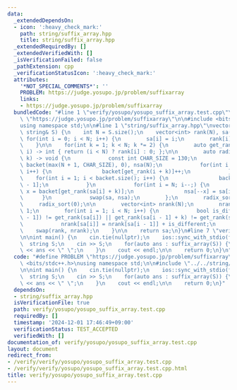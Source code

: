 ```yaml
---
data:
  _extendedDependsOn:
  - icon: ':heavy_check_mark:'
    path: string/suffix_array.hpp
    title: string/suffix_array.hpp
  _extendedRequiredBy: []
  _extendedVerifiedWith: []
  _isVerificationFailed: false
  _pathExtension: cpp
  _verificationStatusIcon: ':heavy_check_mark:'
  attributes:
    '*NOT_SPECIAL_COMMENTS*': ''
    PROBLEM: https://judge.yosupo.jp/problem/suffixarray
    links:
    - https://judge.yosupo.jp/problem/suffixarray
  bundledCode: "#line 1 \"verify/yosupo/yosupo_suffix_array.test.cpp\"\n#define PROBLEM\
    \ \"https://judge.yosupo.jp/problem/suffixarray\"\n\n#include <bits/stdc++.h>\n\
    using namespace std;\n\n#line 1 \"string/suffix_array.hpp\"\nvector<int> suffix_array(const\
    \ string& S) {\n    int N = S.size();\n    vector<int> rank(N), sa(N);\n\n   \
    \ for(int i = 0; i < N; i++) {\n        sa[i] = i;\n        rank[i] = S[i];\n\
    \    }\n\n    for(int k = 1; k < N; k *= 2) {\n        auto get_rank = [&](int\
    \ i) -> int { return (i < N) ? rank[i] : 0; };\n\n        auto radix_sort = [&](int\
    \ k) -> void {\n            const int CHAR_SIZE = 130;\n            vector<int>\
    \ backet(max(N + 1, CHAR_SIZE), 0), nsa(N);\n            for(int i = 0; i < N;\
    \ i++) {\n                backet[get_rank(i + k)]++;\n            }\n        \
    \    for(int i = 1; i < backet.size(); i++) {\n                backet[i] += backet[i\
    \ - 1];\n            }\n            for(int i = N; i--;) {\n                int&\
    \ x = backet[get_rank(sa[i] + k)];\n                nsa[--x] = sa[i];\n      \
    \      }\n            swap(sa, nsa);\n        };\n        radix_sort(k);\n   \
    \     radix_sort(0);\n\n        vector<int> nrank(N);\n        nrank[sa[0]] =\
    \ 1;\n        for(int i = 1; i < N; i++) {\n            bool is_different = (get_rank(sa[i\
    \ - 1]) != get_rank(sa[i]) || get_rank(sa[i - 1] + k) != get_rank(sa[i] + k));\n\
    \            nrank[sa[i]] = nrank[sa[i - 1]] + is_different;\n        }\n    \
    \    swap(rank, nrank);\n    }\n\n    return sa;\n}\n#line 7 \"verify/yosupo/yosupo_suffix_array.test.cpp\"\
    \n\nint main() {\n    cin.tie(nullptr);\n    ios::sync_with_stdio(false);\n  \
    \  string S;\n    cin >> S;\n    for(auto ans : suffix_array(S)) {\n        cout\
    \ << ans << \" \";\n    }\n    cout << endl;\n\n    return 0;\n}\n"
  code: "#define PROBLEM \"https://judge.yosupo.jp/problem/suffixarray\"\n\n#include\
    \ <bits/stdc++.h>\nusing namespace std;\n\n#include \"../../string/suffix_array.hpp\"\
    \n\nint main() {\n    cin.tie(nullptr);\n    ios::sync_with_stdio(false);\n  \
    \  string S;\n    cin >> S;\n    for(auto ans : suffix_array(S)) {\n        cout\
    \ << ans << \" \";\n    }\n    cout << endl;\n\n    return 0;\n}"
  dependsOn:
  - string/suffix_array.hpp
  isVerificationFile: true
  path: verify/yosupo/yosupo_suffix_array.test.cpp
  requiredBy: []
  timestamp: '2024-12-01 17:46:49+09:00'
  verificationStatus: TEST_ACCEPTED
  verifiedWith: []
documentation_of: verify/yosupo/yosupo_suffix_array.test.cpp
layout: document
redirect_from:
- /verify/verify/yosupo/yosupo_suffix_array.test.cpp
- /verify/verify/yosupo/yosupo_suffix_array.test.cpp.html
title: verify/yosupo/yosupo_suffix_array.test.cpp
---
```

